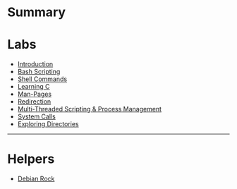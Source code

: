 # Summary
# Labs

- [Introduction](./Labs/Introduction.md)
- [Bash Scripting](Bash/Bash_Scripting.md)
- [Shell Commands](Shell_Commands/Shell_Commands.md)
- [Learning C](Learning_C/Learning_C.md)
- [Man-Pages](ManPages/ManPages.md)
- [Redirection](Redirection/Redirection.md)
- [Multi-Threaded Scripting & Process Management](Multi-ThreadedScripting-ProcessManagement/Multi-ThreadedScripting-ProcessManagement.md)
- [System Calls]()
- [Exploring Directories]()


-------------

# Helpers

- [Debian Rock](./Debian_Rock/Debian_Rock.md)